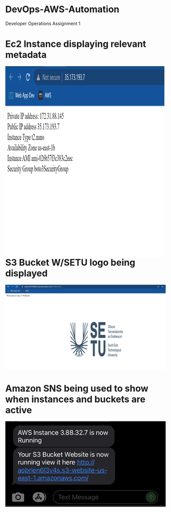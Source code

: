 # DevOps-AWS-Automation


Developer Operations Assignment 1


# Ec2 Instance displaying relevant metadata
<img src="ec2.png" alt="Ec2" width="500" height="600" style="float:left" class="center">
</p>




# S3 Bucket W/SETU logo being displayed
<img src="s3.png" alt="Ec2"  class="center">
</p>


# Amazon SNS being used to show when instances and buckets are active

<img src="sns.jpg" alt="Ec2" class="center">
</p>



